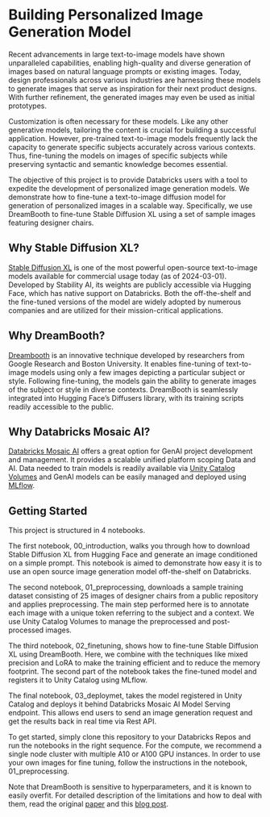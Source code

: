 # Building Personalized Image Generation Model
Recent advancements in large text-to-image models have shown unparalleled capabilities, enabling high-quality and diverse generation of images based on natural language prompts or existing images. Today, design professionals across various industries are harnessing these models to generate images that serve as inspiration for their next product designs. With further refinement, the generated images may even be used as initial prototypes.

Customization is often necessary for these models. Like any other generative models, tailoring the content is crucial for building a successful application. However, pre-trained text-to-image models frequently lack the capacity to generate specific subjects accurately across various contexts. Thus, fine-tuning the models on images of specific subjects while preserving syntactic and semantic knowledge becomes essential.

The objective of this project is to provide Databricks users with a tool to expedite the development of personalized image generation models. We demonstrate how to fine-tune a text-to-image diffusion model for generation of personalized images in a scalable way. Specifically, we use DreamBooth to fine-tune Stable Diffusion XL using a set of sample images featuring designer chairs.


## Why Stable Diffusion XL?
[Stable Diffusion XL](https://huggingface.co/stabilityai/stable-diffusion-xl-base-1.0/) is one of the most powerful open-source text-to-image models available for commercial usage today (as of 2024-03-01). Developed by Stability AI, its weights are publicly accessible via Hugging Face, which has native support on Databricks. Both the off-the-shelf and the fine-tuned versions of the model are widely adopted by numerous companies and are utilized for their mission-critical applications.


## Why DreamBooth?
[Dreambooth](https://dreambooth.github.io/) is an innovative technique developed by researchers from Google Research and Boston University. It enables fine-tuning of text-to-image models using only a few images depicting a particular subject or style. Following fine-tuning, the models gain the ability to generate images of the subject or style in diverse contexts. DreamBooth is seamlessly integrated into Hugging Face’s Diffusers library, with its training scripts readily accessible to the public.


## Why Databricks Mosaic AI?
[Databricks Mosaic AI](https://www.databricks.com/product/machine-learning) offers a great option for GenAI project development and management. It provides a scalable unified platform scoping Data and AI. Data needed to train models is readily available via [Unity Catalog Volumes](https://www.databricks.com/product/unity-catalog) and GenAI models can be easily managed and deployed using [MLflow](https://www.databricks.com/product/managed-mlflow).


## Getting Started
This project is structured in 4 notebooks.  

The first notebook, 00_introduction, walks you through how to download Stable Diffusion XL from Hugging Face and generate an image conditioned on a simple prompt. This notebook is aimed to demonstrate how easy it is to use an open source image generation model off-the-shelf on Databricks. 

The second notebook,  01_preprocessing, downloads a sample training dataset consisting of 25 images of designer chairs from a public repository and applies preprocessing. The main step performed here is to annotate each image with a unique token referring to the subject and a context. We use Unity Catalog Volumes to manage the preprocessed and post-processed images. 

The third notebook, 02_finetuning, shows how to fine-tune Stable Diffusion XL using DreamBooth. Here, we combine with the techniques like mixed precision and LoRA to make the training efficient and to reduce the memory footprint. The second part of the notebook takes the fine-tuned model and registers it to Unity Catalog using MLflow. 
 
The final notebook, 03_deploymet, takes the model registered in Unity Catalog and deploys it behind Databricks Mosaic AI Model Serving endpoint. This allows end users to send an image generation request and get the results back in real time via Rest API.  

To get started, simply clone this repository to your Databricks Repos and run the notebooks in the right sequence. For the compute, we recommend a single node cluster with multiple A10 or A100 GPU instances. In order to use your own images for fine tuning, follow the instructions in the notebook, 01_preprocessing. 

Note that DreamBooth is sensitive to hyperparameters, and it is known to easily overfit. For detailed description of the limitations and how to deal with them, read the original [paper](https://arxiv.org/abs/2208.12242) and this [blog post](https://huggingface.co/blog/dreambooth). 

